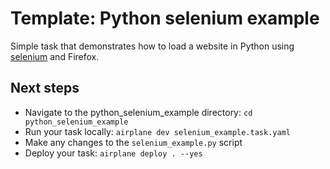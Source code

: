 # Template: Python selenium example

Simple task that demonstrates how to load a website in Python using [selenium](https://www.selenium.dev/) and Firefox.

## Next steps

- Navigate to the python_selenium_example directory: `cd python_selenium_example`
- Run your task locally: `airplane dev selenium_example.task.yaml`
- Make any changes to the `selenium_example.py` script
- Deploy your task: `airplane deploy . --yes`
